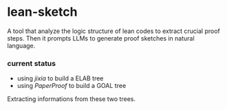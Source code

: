 # lean-sketch

A tool that analyze the logic structure of lean codes to extract crucial proof steps. Then it prompts LLMs to generate proof sketches in natural language.

### current status
- using *jixia* to build a ELAB tree      
- using *PaperProof* to build a GOAL tree  

Extracting informations from these two trees.
